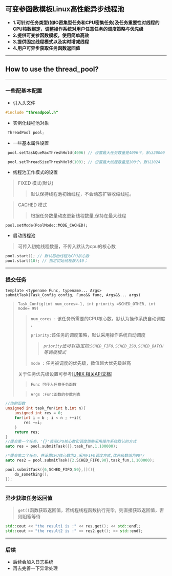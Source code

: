 ##  可变参函数模板Linux高性能异步线程池
* __1.可针对任务类型(如IO密集型任务和CPU密集任务)及任务重要性对线程的CPU核数绑定，调整操作系统对用户任意任务的调度策略与优先级__
* __2.提供可变参函数模板，使用简单高效__
* __3.提供固定线程模式以及实时增减线程__
* __4.用户可异步获取任务函数返回值__
----------------

## How to use the thread_pool? 

-------------

### 一些配基本配置
* 引入头文件 
``` C++
#include "threadpool.h"
```
* 实例化线程池对象
``` C++
 ThreadPool pool;
```
* 一些基本属性设置
``` C++
 pool.setTaskQueMaxThreshHold(4096) // 设置最大任务数量是4096个，默认20000

 pool.setThreadSizeThreshHold(100); // 设置最大线程数量是100个，默认1024
```
* 线程池工作模式的设置

> FIXED 模式(默认)
>> 默认保持线程池初始线程，不会动态扩容收缩线程。

>CACHED 模式
>> 根据任务数量动态更新线程数量,保持在最大线程
```
pool.setMode(PoolMode::MODE_CACHED);
```
* 启动线程池
> 可传入初始线程数量，不传入默认为cpu的核心数

``` C++
pool.start(); // 默认初始线程为CPU核心数
pool.start(10); // 指定初始线程数为10；
```
----- 
### 提交任务
```
template <typename Func, typename... Args>
submitTask(Task_Config config, Func&& func, Args&&... args)
```
>```Task_Config(int num_cores=-1, int priority =SCHED_OTHER, int mode= 99)```
>> ```num_cores :``` 该任务所需要的CPU核心数，默认为操作系统自动调度 , 
>>
>>```priority:```该任务的调度策略，默认采用操作系统自动调度
>>> _```priority```还可以指定如:```SCHED_FIFO,SCHED_ISO,SCHED_BATCH```等调度模式_
>>
>> ```mode :```  任务被调度的优先级，数值越大优先级越高
>>
>关于任务优先级设置可参考[[UNIX 相关API文档](https://www.man7.org/linux/man-pages/man7/sched.7.html)]
>> ```Func 可传入任意任务函数```
>
>>```Args :Func函数的参数列表```
> 


``` c++
//你的函数
unsigned int task_fun(int b,int n){
    unsigned int res = 0;
    for(int i = b ; i < n ; ++i){
        res +=i;
    }
    return res;
}
//提交第一个任务，'{}'表示CPU核心数和调度策略采用操作系统默认的方式
auto res = pool.submitTask({},task_fun,1,100000); 

/*提交第二个任务，并设置CPU核心数为2,采用FIFO调度方式,优先级数值为90*/
auto res2 = pool.submitTask({2,SCHED_FIFO,90},task_fun,1,100000);

pool.submitTask({6,SCHED_FIFO,50},[](){
    do_something();
});
```
------
### 异步获取任务返回值
> ```get()```函数获取返回值，若线程线程函数执行完毕，则直接获取返回值，否则阻塞等待
```c++
std::cout << "the result1 is :" << res.get(); << std::endl;
std::cout << "the result2 is :" << res2.get(); << std::endl;
```
------
### 后续
* 后续会加入日志系统
* 再去完善一下异常处理

